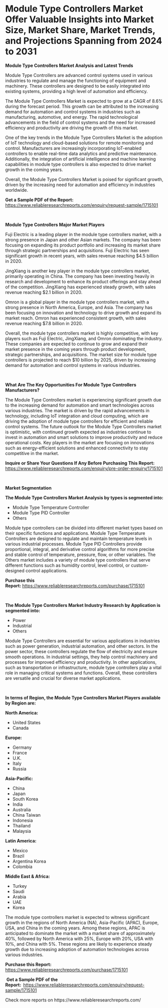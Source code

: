 <p><h1>Module Type Controllers Market Offer Valuable Insights into Market Size, Market Share, Market Trends, and Projections Spanning from 2024 to 2031</h1></p><p><strong>Module Type Controllers Market Analysis and Latest Trends</strong></p>
<p><p>Module Type Controllers are advanced control systems used in various industries to regulate and manage the functioning of equipment and machinery. These controllers are designed to be easily integrated into existing systems, providing a high level of automation and efficiency.</p><p>The Module Type Controllers Market is expected to grow at a CAGR of 8.6% during the forecast period. This growth can be attributed to the increasing demand for automation and control systems in industries such as manufacturing, automotive, and energy. The rapid technological advancements in the field of control systems and the need for increased efficiency and productivity are driving the growth of this market.</p><p>One of the key trends in the Module Type Controllers Market is the adoption of IoT technology and cloud-based solutions for remote monitoring and control. Manufacturers are increasingly incorporating IoT-enabled controllers to enable real-time data analytics and predictive maintenance. Additionally, the integration of artificial intelligence and machine learning capabilities in module type controllers is also expected to drive market growth in the coming years.</p><p>Overall, the Module Type Controllers Market is poised for significant growth, driven by the increasing need for automation and efficiency in industries worldwide.</p></p>
<p><strong>Get a Sample PDF of the Report:&nbsp;</strong> <a href="https://www.reliableresearchreports.com/enquiry/request-sample/1715101">https://www.reliableresearchreports.com/enquiry/request-sample/1715101</a></p>
<p>&nbsp;</p>
<p><strong>Module Type Controllers Major Market Players</strong></p>
<p><p>Fuji Electric is a leading player in the module type controllers market, with a strong presence in Japan and other Asian markets. The company has been focusing on expanding its product portfolio and increasing its market share through strategic partnerships and acquisitions. Fuji Electric has seen significant growth in recent years, with sales revenue reaching $4.5 billion in 2020.</p><p>JingXiang is another key player in the module type controllers market, primarily operating in China. The company has been investing heavily in research and development to enhance its product offerings and stay ahead of the competition. JingXiang has experienced steady growth, with sales revenue reaching $2.1 billion in 2020.</p><p>Omron is a global player in the module type controllers market, with a strong presence in North America, Europe, and Asia. The company has been focusing on innovation and technology to drive growth and expand its market reach. Omron has experienced consistent growth, with sales revenue reaching $7.8 billion in 2020.</p><p>Overall, the module type controllers market is highly competitive, with key players such as Fuji Electric, JingXiang, and Omron dominating the industry. These companies are expected to continue to grow and expand their market presence in the coming years through product development, strategic partnerships, and acquisitions. The market size for module type controllers is projected to reach $10 billion by 2025, driven by increasing demand for automation and control systems in various industries.</p></p>
<p>&nbsp;</p>
<p><strong>What Are The Key Opportunities For Module Type Controllers Manufacturers?</strong></p>
<p><p>The Module Type Controllers market is experiencing significant growth due to the increasing demand for automation and smart technologies across various industries. The market is driven by the rapid advancements in technology, including IoT integration and cloud computing, which are driving the adoption of module type controllers for efficient and reliable control systems. The future outlook for the Module Type Controllers market is optimistic, with continued growth expected as industries continue to invest in automation and smart solutions to improve productivity and reduce operational costs. Key players in the market are focusing on innovations such as energy-efficient solutions and enhanced connectivity to stay competitive in the market.</p></p>
<p><strong>Inquire or Share Your Questions If Any Before Purchasing This Report:</strong> <a href="https://www.reliableresearchreports.com/enquiry/pre-order-enquiry/1715101">https://www.reliableresearchreports.com/enquiry/pre-order-enquiry/1715101</a></p>
<p>&nbsp;</p>
<p><strong>Market Segmentation</strong></p>
<p><strong>The Module Type Controllers Market Analysis by types is segmented into:</strong></p>
<p><ul><li>Module Type Temperature Controller</li><li>Module Type PID Controller</li><li>Others</li></ul></p>
<p><p>Module type controllers can be divided into different market types based on their specific functions and applications. Module Type Temperature Controllers are designed to regulate and maintain temperature levels in various industrial processes. Module Type PID Controllers provide proportional, integral, and derivative control algorithms for more precise and stable control of temperature, pressure, flow, or other variables. The Others market includes a variety of module type controllers that serve different functions such as humidity control, level control, or custom-designed control applications.</p></p>
<p><strong>Purchase this Report:&nbsp;</strong><a href="https://www.reliableresearchreports.com/purchase/1715101">https://www.reliableresearchreports.com/purchase/1715101</a></p>
<p>&nbsp;</p>
<p><strong>The Module Type Controllers Market Industry Research by Application is segmented into:</strong></p>
<p><ul><li>Power</li><li>Industrial</li><li>Others</li></ul></p>
<p><p>Module Type Controllers are essential for various applications in industries such as power generation, industrial automation, and other sectors. In the power sector, these controllers regulate the flow of electricity and ensure smooth operations. In industrial settings, they help control machinery and processes for improved efficiency and productivity. In other applications, such as transportation or infrastructure, module type controllers play a vital role in managing critical systems and functions. Overall, these controllers are versatile and crucial for diverse market applications.</p></p>
<p>&nbsp;</p>
<p><strong>In terms of Region, the Module Type Controllers Market Players available by Region are:</strong></p>
<p>
    <p> <strong> North America: </strong>
        <ul>
            <li>United States</li>
            <li>Canada</li>
        </ul>
        </p> 
    <p> <strong> Europe: </strong>
        <ul>
            <li>Germany</li>
            <li>France</li>
            <li>U.K.</li>
            <li>Italy</li>
            <li>Russia</li>
        </ul>
        </p> 
    <p> <strong> Asia-Pacific: </strong>
        <ul>
            <li>China</li>
            <li>Japan</li>
            <li>South Korea</li>
            <li>India</li>
            <li>Australia</li>
            <li>China Taiwan</li>
            <li>Indonesia</li>
            <li>Thailand</li>
            <li>Malaysia</li>
        </ul>
        </p> 
    <p> <strong> Latin America: </strong>
        <ul>
            <li>Mexico</li>
            <li>Brazil</li>
            <li>Argentina Korea</li>
            <li>Colombia</li>
        </ul>
        </p> 
    <p> <strong> Middle East & Africa: </strong>
        <ul>
            <li>Turkey</li>
            <li>Saudi</li>
            <li>Arabia</li>
            <li>UAE</li>
            <li>Korea</li>
        </ul>
    </p>
    </p>
<p><p>The module type controllers market is expected to witness significant growth in the regions of North America (NA), Asia-Pacific (APAC), Europe, USA, and China in the coming years. Among these regions, APAC is anticipated to dominate the market with a market share of approximately 40%, followed by North America with 25%, Europe with 20%, USA with 10%, and China with 5%. These regions are likely to experience steady growth due to increasing adoption of automation technologies across various industries.</p></p>
<p><strong>Purchase this Report: </strong><a href="https://www.reliableresearchreports.com/purchase/1715101">https://www.reliableresearchreports.com/purchase/1715101</a></p>
<p>&nbsp;<strong>Get a Sample PDF of the Report:&nbsp;&nbsp;</strong><a href="https://www.reliableresearchreports.com/enquiry/request-sample/1715101">https://www.reliableresearchreports.com/enquiry/request-sample/1715101</a></p>
<p><strong></strong></p>
<p>Check more reports on https://www.reliableresearchreports.com/</p>